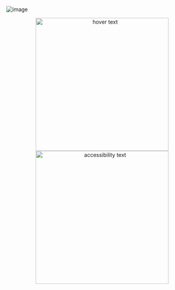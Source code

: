 ![image](https://github.com/user-attachments/assets/9757254f-b4f3-42af-a91a-5d109d9bab28)

<p align="center">
  <img src="[your_relative_path_here](https://github.com/user-attachments/assets/9757254f-b4f3-42af-a91a-5d109d9bab28)" width="350" title="hover text">
  <img src="your_relative_path_here_number_2_large_name" width="350" alt="accessibility text">
</p>
